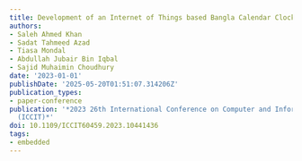 ```yaml
---
title: Development of an Internet of Things based Bangla Calendar Clock
authors:
- Saleh Ahmed Khan
- Sadat Tahmeed Azad
- Tiasa Mondal
- Abdullah Jubair Bin Iqbal
- Sajid Muhaimin Choudhury
date: '2023-01-01'
publishDate: '2025-05-20T01:51:07.314206Z'
publication_types:
- paper-conference
publication: '*2023 26th International Conference on Computer and Information Technology
  (ICCIT)*'
doi: 10.1109/ICCIT60459.2023.10441436
tags:
- embedded
---
```

